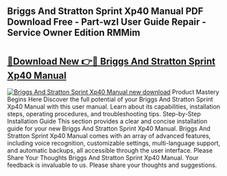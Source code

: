 ## Briggs And Stratton Sprint Xp40 Manual PDF Download Free - Part-wzI User Guide Repair - Service Owner Edition RMMim

# <h2><a href="http://bc65171.oget.top/?id=Briggs+And+Stratton+Sprint+Xp40+Manual">🔗Download New 👉🔴 Briggs And Stratton Sprint Xp40 Manual</a></h2>

[![Briggs And Stratton Sprint Xp40 Manual new download](https://i.imgur.com/5g1atiW.png)](http://bc65171.oget.top/?id=Briggs+And+Stratton+Sprint+Xp40+Manual)
Product Mastery Begins Here Discover the full potential of your Briggs And Stratton Sprint Xp40 Manual with this user manual. Learn about its capabilities, installation steps, operating procedures, and troubleshooting tips. Step-by-Step Installation Guide This section provides a clear and concise installation guide for your new Briggs And Stratton Sprint Xp40 Manual. Briggs And Stratton Sprint Xp40 Manual comes with an array of advanced features, including voice recognition, customizable settings, multi-language support, and automatic backups, all accessible through the user interface. Please Share Your Thoughts Briggs And Stratton Sprint Xp40 Manual. Your feedback is invaluable to us. Please share your thoughts and suggestions.
